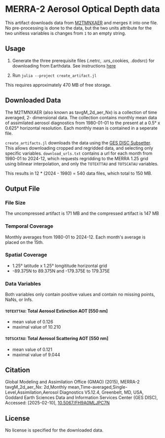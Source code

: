 # MERRA-2 Aerosol Optical Depth data

This artifact downloads data from [M2TMNXAER](https://disc.gsfc.nasa.gov/datasets/M2TMNXAER_5.12.4/summary) and merges it into one file. No pre-processing is done to the
data, but the two units attribute for the two unitless variables is changes from `1` to an
empty string.

## Usage

1. Generate the three prerequisite files (.netrc, .urs_cookies, .dodsrc) for downloading
from Earthdata. See instructions [here](https://disc.gsfc.nasa.gov/information/howto?title=How%20to%20Generate%20Earthdata%20Prerequisite%20Files)

2. Run `julia --project create_artifact.jl`

This requires approximately 470 MB of free storage.

## Downloaded Data

The M2TMNXAER (also known as tavgM_2d_aer_Nx) is a collection of time averaged,
2- dimensional data. The collection contains monthly mean data of assimilated aerosol
diagnostics from 1980-01-01 to the present at a 0.5° x 0.625° horizontal resolution. Each
monthly mean is contained in a seperate file.

`create_artifacts.jl` downloads the data using the [GES DISC Subsetter](https://disc.gsfc.nasa.gov/information/howto?title=How%20to%20use%20the%20Level%203%20and%204%20Subsetter%20and%20Regridder).
This allows downloading cropped and regridded data, and selecting only specific variables.
`download_urls.txt` contains a url for each month from 1980-01 to 2024-12, which requests
regridding to the MERRA 1.25 grid using bilinear interpolation, and only the `TOTEXTTAU`
and `TOTSCATAU` variables.

This results in 12 * (2024 - 1980) = 540 data files, which total to 150 MB.

## Output File

### File Size

The uncompressed artifact is 171 MB and the compressed artifact is 147 MB

### Temporal Coverage

Monthly averages from 1980-01 to 2024-12. Each month's average is placed on the 15th.

### Spatial Coverage

- 1.25° latitude x 1.25° longititude horizontal grid
- -89.375N to 89.375N and -179.375E to 179.375E

### Data Variables

Both variables only contain positive values and contain no missing points, NaNs, or Infs.

#### `TOTEXTTAU`: Total Aerosol Extinction AOT [550 nm]

- mean value of 0.126
- maximal value of 10.210

#### `TOTSCATAU`: Total Aerosol Scattering AOT [550 nm]

- mean value of 0.121
- maximal value of 9.044

## Citation

Global Modeling and Assimilation Office (GMAO) (2015), MERRA-2 tavgM_2d_aer_Nx: 2d,Monthly mean,Time-averaged,Single-Level,Assimilation,Aerosol Diagnostics V5.12.4, Greenbelt, MD, USA, Goddard Earth Sciences Data and Information Services Center (GES DISC), Accessed:
\[2025-02-10], [10.5067/FH9A0MLJPC7N](https://doi.org/10.5067/FH9A0MLJPC7N)

## License

No license is specified for the downloaded data.
